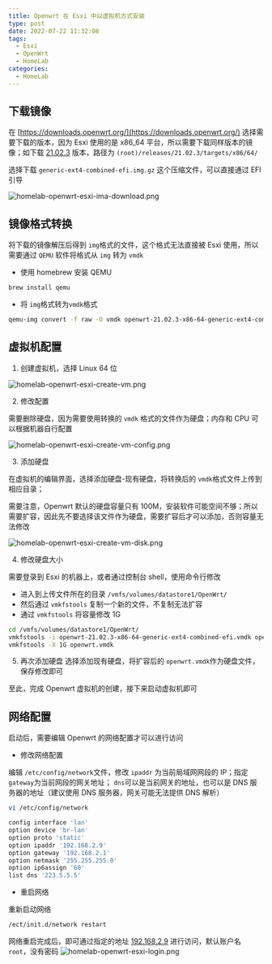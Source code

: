 ```yaml
---
title: Openwrt 在 Esxi 中以虚拟机方式安装
type: post
date: 2022-07-22 11:32:08
tags:
  - Esxi
  - OpenWrt
  - HomeLab
categories:
  - HomeLab
---
```



## 下载镜像

在 [https://downloads.openwrt.org/](https://downloads.openwrt.org/) 选择需要下载的版本，因为 Esxi 使用的是 x86_64 平台，所以需要下载同样版本的镜像；如下载 [21.02.3](https://downloads.openwrt.org/releases/21.02.3/targets/x86/64/) 版本，路径为 `(root)/releases/21.02.3/targets/x86/64/`

选择下载 `generic-ext4-combined-efi.img.gz` 这个压缩文件，可以直接通过 EFI 引导

![homelab-openwrt-esxi-ima-download.png](https://img.hellowood.dev/picture/homelab-openwrt-esxi-ima-download.png)

## 镜像格式转换

将下载的镜像解压后得到 `img`格式的文件，这个格式无法直接被 Esxi 使用，所以需要通过 `QEMU` 软件将格式从 `img` 转为 `vmdk`

- 使用 homebrew 安装 QEMU

```bash
brew install qemu
```

- 将 `img`格式转为`vmdk`格式

```bash
qemu-img convert -f raw -O vmdk openwrt-21.02.3-x86-64-generic-ext4-combined-efi.img openwrt-21.02.3-x86-64-generic-ext4-combined-efi.vmdk
```

## 虚拟机配置

1. 创建虚拟机，选择 Linux 64 位

![homelab-openwrt-esxi-create-vm.png](https://img.hellowood.dev/picture/homelab-openwrt-esxi-create-vm.png)

2. 修改配置

需要删除硬盘，因为需要使用转换的 `vmdk` 格式的文件作为硬盘；内存和 CPU 可以根据机器自行配置

![homelab-openwrt-esxi-create-vm-config.png](https://img.hellowood.dev/picture/homelab-openwrt-esxi-create-vm-config.png)

3. 添加硬盘

在虚拟机的编辑界面，选择添加硬盘-现有硬盘，将转换后的 `vmdk`格式文件上传到相应目录；

需要注意，Openwrt 默认的硬盘容量只有 100M，安装软件可能空间不够；所以需要扩容，因此先不要选择该文件作为硬盘，需要扩容后才可以添加，否则容量无法修改

![homelab-openwrt-esxi-create-vm-disk.png](https://img.hellowood.dev/picture/homelab-openwrt-esxi-create-vm-disk.png)

4. 修改硬盘大小

需要登录到 Esxi 的机器上，或者通过控制台 shell，使用命令行修改

- 进入到上传文件所在的目录 `/vmfs/volumes/datastore1/OpenWrt/`
- 然后通过 `vmkfstools` 复制一个新的文件，不复制无法扩容
- 通过 `vmkfstools` 将容量修改 1G

```bash
cd /vmfs/volumes/datastore1/OpenWrt/
vmkfstools -i openwrt-21.02.3-x86-64-generic-ext4-combined-efi.vmdk openwrt.vmdk
vmkfstools -X 1G openwrt.vmdk
```

5. 再次添加硬盘
   选择添加现有硬盘，将扩容后的 `openwrt.vmdk`作为硬盘文件，保存修改即可

至此，完成 Openwrt 虚拟机的创建，接下来启动虚拟机即可

## 网络配置

启动后，需要编辑 Openwrt 的网络配置才可以进行访问

- 修改网络配置

编辑 `/etc/config/network`文件，修改 `ipaddr` 为当前局域网网段的 IP；指定 `gateway`为当前网段的网关地址； `dns`可以是当前网关的地址，也可以是 DNS 服务器的地址（建议使用 DNS 服务器，网关可能无法提供 DNS 解析）

```bash
vi /etc/config/network
```

```bash
config interface 'lan'
option device 'br-lan'
option proto 'static'
option ipaddr '192.168.2.9'
option gateway '192.168.2.1'
option netmask '255.255.255.0'
option ip6assign '60'
list dns '223.5.5.5'
```

- 重启网络

重新启动网络

```bash
/ect/init.d/network restart
```

网络重启完成后，即可通过指定的地址 [192.168.2.9](192.168.2.9) 进行访问，默认账户名 `root`，没有密码
![homelab-openwrt-esxi-login.png](https://img.hellowood.dev/picture/homelab-openwrt-esxi-login.png)
